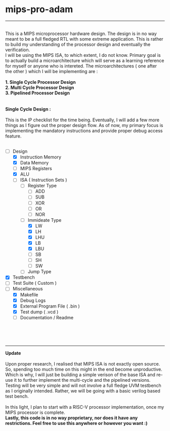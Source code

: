 # mips-pro-adam
------------------------
<br />
This is a MIPS microprocessor hardware design. The design is in no way meant to be a full fledged RTL with some extreme application. This is rather to build my understanding of the processor design and eventually the verification. <br />
I will be using the MIPS ISA, to which extent, I do not know. Primary goal is to actually build a microarchitecture which will serve as a learning reference for myself or anyone who is intereted. The microarchitectures ( one after the other ) which I will be implementing are :<br />
<br />
<b>1. Single Cycle Processor Design</b><br />
<b>2. Multi Cycle Processor Design</b><br />
<b>3. Pipelined Processor Design</b><br />
<br />
<br />
<b>Single Cycle Design :</b><br />
<br />
This is the IP checklist for the time being. Eventually, I will add a few more things as I figure out the proper design flow. As of now, my primary focus is implementing the mandatory instructions and provide proper debug access feature.<br />
<br />

- [ ] Design
  - [X] Instruction Memory
  - [X] Data Memory
  - [ ] MIPS Registers
  - [X] ALU
  - [ ] ISA ( Instruction Sets )
    - [ ] Register Type
      - [ ] ADD
      - [ ] SUB
      - [ ] XOR
      - [ ] OR
      - [ ] NOR
    - [ ] Immideate Type
      - [X] LW
      - [X] LH
      - [X] LHU
      - [X] LB
      - [X] LBU
      - [ ] SB
      - [ ] SH
      - [ ] SW
    - [ ] Jump Type
- [X] Testbench
- [ ] Test Suite ( Custom )
- [ ] Miscellaneous
  - [X] Makefile
  - [X] Debug Logs
  - [X] External Program File ( .bin )
  - [X] Test dump ( .vcd )
  - [ ] Documentation / Readme
<br />
<br />
<br />

------------------------
<b>Update</b><br /><br />
Upon proper research, I realised that MIPS ISA is not exactly open source. So, spending too much time on this might in the end become unproductive. Which is why, I will just be building a simple verison of the base ISA and re-use it to further implement the multi-cycle and the pipelined versions. Testing will be very simple and will not involve a full fledge UVM testbench as I originally intended. Rather, we will be going with a basic verilog based test bench.<br /><br />
In this light, I plan to start with a RISC-V processor implementation, once my MIPS processor is complete.<br />
<b>Lastly, this code is in no way proprietary, nor does it have any restrictions. Feel free to use this anywhere or however you want :)</b>
